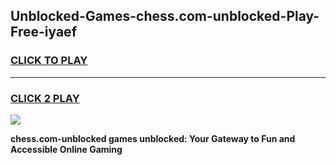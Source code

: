
## Unblocked-Games-chess.com-unblocked-Play-Free-iyaef
<h3>
<a href="https://premium76.site?title=chess.com-unblocked&ref=21A">CLICK TO PLAY</a></h3>
<hr>

<h3>
<a href="https://premium76.site?title=chess.com-unblocked&ref=21A">CLICK 2 PLAY</a>
  
</h3>

<a href="https://premium76.site?title=chess.com-unblocked&ref=21A"><img src="https://clearcache.store/games.png"></a>


**chess.com-unblocked games unblocked: Your Gateway to Fun and Accessible Online Gaming**
